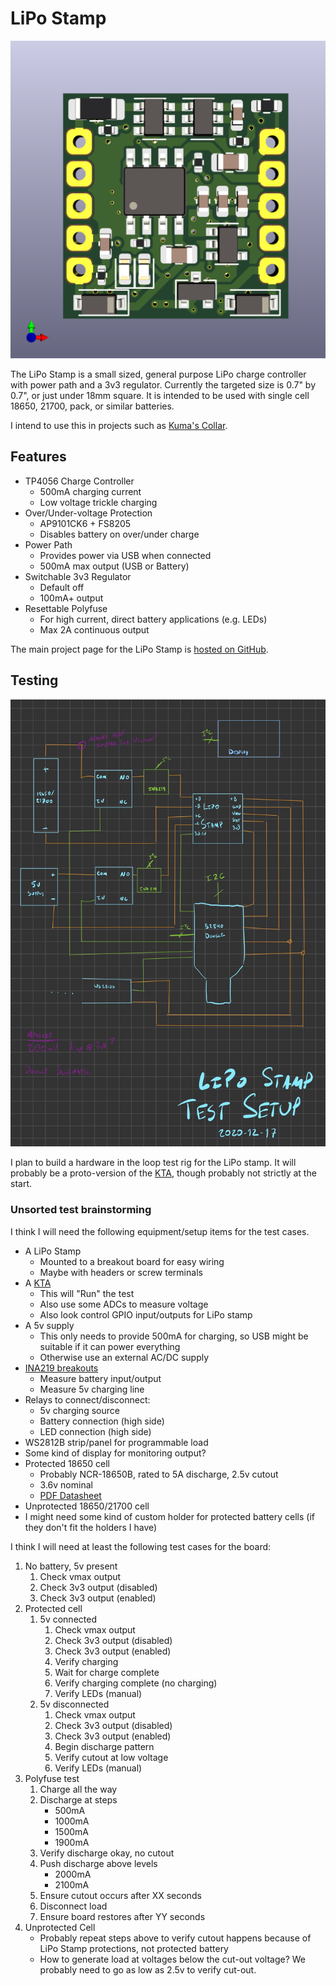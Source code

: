 # LiPo Stamp

![LiPo Stamp Render](https://raw.githubusercontent.com/jamesmunns/lipo-stamp/main/assets/lipo-stamp.png)

The LiPo Stamp is a small sized, general purpose LiPo charge controller with power path and a 3v3 regulator. Currently the targeted size is 0.7" by 0.7", or just under 18mm square. It is intended to be used with single cell 18650, 21700, pack, or similar batteries.

I intend to use this in projects such as [Kuma's Collar](./kuma-collar.md).

## Features

* TP4056 Charge Controller
    * 500mA charging current
    * Low voltage trickle charging
* Over/Under-voltage Protection
    * AP9101CK6 + FS8205
    * Disables battery on over/under charge
* Power Path
    * Provides power via USB when connected
    * 500mA max output (USB or Battery)
* Switchable 3v3 Regulator
    * Default off
    * 100mA+ output
* Resettable Polyfuse
    * For high current, direct battery applications (e.g. LEDs)
    * Max 2A continuous output

The main project page for the LiPo Stamp is [hosted on GitHub](https://github.com/jamesmunns/lipo-stamp).

## Testing

![Test Setup drawing](./lipo-test-setup-v01.jpeg)

I plan to build a hardware in the loop test rig for the LiPo stamp. It will probably be a proto-version of the [KTA], though probably not strictly at the start.

[KTA]: ./kta.md

### Unsorted test brainstorming

I think I will need the following equipment/setup items for the test cases.

* A LiPo Stamp
    * Mounted to a breakout board for easy wiring
    * Maybe with headers or screw terminals
* A [KTA]
    * This will "Run" the test
    * Also use some ADCs to measure voltage
    * Also look control GPIO input/outputs for LiPo stamp
* A 5v supply
    * This only needs to provide 500mA for charging, so USB might be suitable if it can power everything
    * Otherwise use an external AC/DC supply
* [INA219 breakouts]
    * Measure battery input/output
    * Measure 5v charging line
* Relays to connect/disconnect:
    * 5v charging source
    * Battery connection (high side)
    * LED connection (high side)
* WS2812B strip/panel for programmable load
* Some kind of display for monitoring output?
* Protected 18650 cell
    * Probably NCR-18650B, rated to 5A discharge, 2.5v cutout
    * 3.6v nominal
    * [PDF Datasheet](https://www.imrbatteries.com/content/panasonic_ncr18650b-2.pdf)
* Unprotected 18650/21700 cell
* I might need some kind of custom holder for protected battery cells (if they don't fit the holders I have)

I think I will need at least the following test cases for the board:

1. No battery, 5v present
    1. Check vmax output
    2. Check 3v3 output (disabled)
    3. Check 3v3 output (enabled)
2. Protected cell
    1. 5v connected
        1. Check vmax output
        2. Check 3v3 output (disabled)
        3. Check 3v3 output (enabled)
        4. Verify charging
        5. Wait for charge complete
        6. Verify charging complete (no charging)
        7. Verify LEDs (manual)
    2. 5v disconnected
        1. Check vmax output
        2. Check 3v3 output (disabled)
        3. Check 3v3 output (enabled)
        4. Begin discharge pattern
        5. Verify cutout at low voltage
        6. Verify LEDs (manual)
3. Polyfuse test
    1. Charge all the way
    2. Discharge at steps
        * 500mA
        * 1000mA
        * 1500mA
        * 1900mA
    3. Verify discharge okay, no cutout
    4. Push discharge above levels
        * 2000mA
        * 2100mA
    5. Ensure cutout occurs after XX seconds
    6. Disconnect load
    7. Ensure board restores after YY seconds
4. Unprotected Cell
    * Probably repeat steps above to verify cutout happens because of LiPo Stamp protections, not protected battery
    * How to generate load at voltages below the cut-out voltage? We probably need to go as low as 2.5v to verify cut-out.

[INA219 breakouts]: ./../parts/sensors/ina219.md
